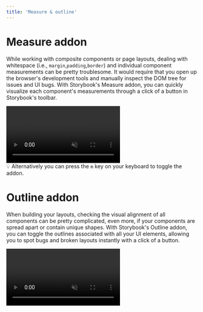 ```yaml
---
title: 'Measure & outline'
---
```


<YouTubeCallout id="-S7GtH0hdc4" title="Debug CSS without DevTools — Storybook" />

# Measure addon

While working with composite components or page layouts, dealing with whitespace (i.e., `margin`,`padding`,`border`) and individual component measurements can be pretty troublesome. It would require that you open up the browser's development tools and manually inspect the DOM tree for issues and UI bugs. With Storybook's Measure addon, you can quickly visualize each component's measurements through a click of a button in Storybook's toolbar.

<video autoPlay muted playsInline loop>
  <source src="addon-measure-optimized.mp4" type="video/mp4" />
</video>
<div class="aside">
💡 Alternatively you can press the <code>m</code> key on your keyboard to toggle the addon.
</div>

# Outline addon

When building your layouts, checking the visual alignment of all components can be pretty complicated, even more, if your components are spread apart or contain unique shapes. With Storybook's Outline addon, you can toggle the outlines associated with all your UI elements, allowing you to spot bugs and broken layouts instantly with a click of a button.

<video autoPlay muted playsInline loop>
  <source src="addon-outline-optimized.mp4" type="video/mp4"/>
</video>
